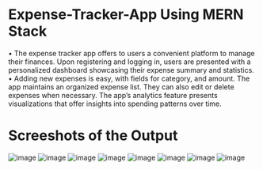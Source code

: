 # Expense-Tracker-App Using MERN Stack
• The expense tracker app offers to users a convenient platform to manage their finances. Upon registering and logging
in, users are presented with a personalized dashboard showcasing their expense summary and statistics.
<br>
• Adding new expenses is easy, with fields for category, and amount. The app maintains an organized expense list.
They can also edit or delete expenses when necessary. The app’s analytics feature presents visualizations that offer
insights into spending patterns over time.
 
# Screeshots of the Output
![image](https://github.com/whoanujyadav/Expense-Tracker-App-Using-MERN-Stack/assets/91775250/cebf3349-6c5a-4407-9d51-6701cc7a9cae)
![image](https://github.com/whoanujyadav/Expense-Tracker-App-Using-MERN-Stack/assets/91775250/3498d22e-9ff5-4515-bec8-dadf6dbd0ad3)
![image](https://github.com/whoanujyadav/Expense-Tracker-App-Using-MERN-Stack/assets/91775250/2d4d87df-1776-47e0-8194-0dec5fb2a85a)
![image](https://github.com/whoanujyadav/Expense-Tracker-App-Using-MERN-Stack/assets/91775250/2e1760c9-1df9-42c7-9cc6-ded7789766dc)
![image](https://github.com/whoanujyadav/Expense-Tracker-App-Using-MERN-Stack/assets/91775250/ad8e257d-dcfe-4151-a8e5-4566b4e3f57f)
![image](https://github.com/whoanujyadav/Expense-Tracker-App-Using-MERN-Stack/assets/91775250/590d8d6e-dd3b-4513-af18-ea84a4406d9b)
![image](https://github.com/whoanujyadav/Expense-Tracker-App-Using-MERN-Stack/assets/91775250/156af6a0-661c-48e0-9576-dc0ec100bfb5)
![image](https://github.com/whoanujyadav/Expense-Tracker-App-Using-MERN-Stack/assets/91775250/9c9fd17c-1923-498a-9116-e1d6cd6632be)

